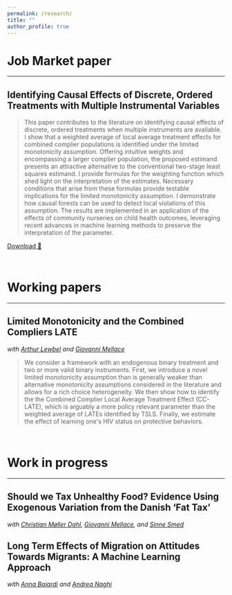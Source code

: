 ```yaml
---
permalink: /research/
title: ""
author_profile: true
---
```



# Job Market paper
------

## Identifying Causal Effects of Discrete, Ordered Treatments with Multiple Instrumental Variables

> This paper contributes to the literature on identifying causal effects of discrete, ordered treatments when multiple instruments are available. I show that a weighted average of local average treatment effects for combined complier populations is identified under the limited monotonicity assumption.  Offering intuitive weights and encompassing a larger complier population, the proposed estimand presents an attractive alternative to the conventional two-stage least squares estimand. I provide formulas for the weighting function which shed light on the interpretation of the estimates. Necessary conditions that arise from these formulas provide testable implications for the limited monotonicity assumption. I demonstrate how causal forests can be used to detect local violations of this assumption. The results are implemented in an application of the effects of community nurseries on child health outcomes, leveraging recent advances in machine learning methods to preserve the interpretation of the parameter.

[Download 📄](/nadjavanthoff.github.io//files/Abstract-JMP.pdf)

$~~~~~~~~~~~$

# Working papers
------

## Limited Monotonicity and the Combined Compliers LATE

*with [Arthur Lewbel](https://sites.google.com/bc.edu/arthur-lewbel/home) and [Giovanni Mellace](https://sites.google.com/site/giovannimellace/)*

> We consider a framework with an endogenous binary treatment and two or more valid binary instruments. First, we introduce a novel limited monotonicity assumption than is generally weaker than alternative monotonicity assumptions considered in the literature and allows for a rich choice heterogeneity. We then show how to identify the the Combined Complier Local Average Treatment Effect (CC-LATE), which is arguably a more policy relevant parameter than the weighted average of LATEs identified by TSLS. Finally, we estimate the effect of learning one's HIV status on protective behaviors.

$~~~~~~~~~~~$

# Work in progress
------

## Should we Tax Unhealthy Food? Evidence Using Exogenous Variation from the Danish ‘Fat Tax’

*with [Christian Møller Dahl](https://portal.findresearcher.sdu.dk/en/persons/christian-m%C3%B8ller-dahl), [Giovanni Mellace](https://sites.google.com/site/giovannimellace/), and [Sinne Smed](https://ifro.ku.dk/english/staff/?pure=en%2Fpersons%2Fsinne-smed(1eeed0bc-bded-473c-bd06-98706e028225).html)*


## Long Term Effects of Migration on Attitudes Towards Migrants: A Machine Learning Approach

*with [Anna Baiardi](https://annabaiardi.weebly.com/) and [Andrea Naghi](https://sites.google.com/view/anaghi/home)*


$~~~~~~~~~~~$